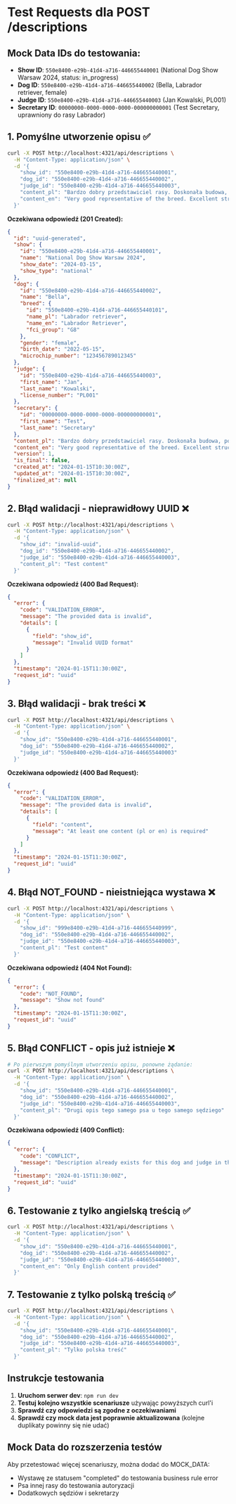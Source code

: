 # Test Requests dla POST /descriptions

## Mock Data IDs do testowania:

- **Show ID**: `550e8400-e29b-41d4-a716-446655440001` (National Dog Show Warsaw 2024, status: in_progress)
- **Dog ID**: `550e8400-e29b-41d4-a716-446655440002` (Bella, Labrador retriever, female)
- **Judge ID**: `550e8400-e29b-41d4-a716-446655440003` (Jan Kowalski, PL001)
- **Secretary ID**: `00000000-0000-0000-0000-000000000001` (Test Secretary, uprawniony do rasy Labrador)

## 1. Pomyślne utworzenie opisu ✅

```bash
curl -X POST http://localhost:4321/api/descriptions \
  -H "Content-Type: application/json" \
  -d '{
    "show_id": "550e8400-e29b-41d4-a716-446655440001",
    "dog_id": "550e8400-e29b-41d4-a716-446655440002", 
    "judge_id": "550e8400-e29b-41d4-a716-446655440003",
    "content_pl": "Bardzo dobry przedstawiciel rasy. Doskonała budowa, poprawny ruch.",
    "content_en": "Very good representative of the breed. Excellent structure, correct movement."
  }'
```

**Oczekiwana odpowiedź (201 Created):**
```json
{
  "id": "uuid-generated",
  "show": {
    "id": "550e8400-e29b-41d4-a716-446655440001",
    "name": "National Dog Show Warsaw 2024",
    "show_date": "2024-03-15",
    "show_type": "national"
  },
  "dog": {
    "id": "550e8400-e29b-41d4-a716-446655440002",
    "name": "Bella",
    "breed": {
      "id": "550e8400-e29b-41d4-a716-446655440101",
      "name_pl": "Labrador retriever",
      "name_en": "Labrador Retriever",
      "fci_group": "G8"
    },
    "gender": "female",
    "birth_date": "2022-05-15",
    "microchip_number": "123456789012345"
  },
  "judge": {
    "id": "550e8400-e29b-41d4-a716-446655440003",
    "first_name": "Jan",
    "last_name": "Kowalski",
    "license_number": "PL001"
  },
  "secretary": {
    "id": "00000000-0000-0000-0000-000000000001",
    "first_name": "Test",
    "last_name": "Secretary"
  },
  "content_pl": "Bardzo dobry przedstawiciel rasy. Doskonała budowa, poprawny ruch.",
  "content_en": "Very good representative of the breed. Excellent structure, correct movement.",
  "version": 1,
  "is_final": false,
  "created_at": "2024-01-15T10:30:00Z",
  "updated_at": "2024-01-15T10:30:00Z",
  "finalized_at": null
}
```

## 2. Błąd walidacji - nieprawidłowy UUID ❌

```bash
curl -X POST http://localhost:4321/api/descriptions \
  -H "Content-Type: application/json" \
  -d '{
    "show_id": "invalid-uuid",
    "dog_id": "550e8400-e29b-41d4-a716-446655440002",
    "judge_id": "550e8400-e29b-41d4-a716-446655440003",
    "content_pl": "Test content"
  }'
```

**Oczekiwana odpowiedź (400 Bad Request):**
```json
{
  "error": {
    "code": "VALIDATION_ERROR",
    "message": "The provided data is invalid",
    "details": [
      {
        "field": "show_id",
        "message": "Invalid UUID format"
      }
    ]
  },
  "timestamp": "2024-01-15T11:30:00Z",
  "request_id": "uuid"
}
```

## 3. Błąd walidacji - brak treści ❌

```bash
curl -X POST http://localhost:4321/api/descriptions \
  -H "Content-Type: application/json" \
  -d '{
    "show_id": "550e8400-e29b-41d4-a716-446655440001",
    "dog_id": "550e8400-e29b-41d4-a716-446655440002",
    "judge_id": "550e8400-e29b-41d4-a716-446655440003"
  }'
```

**Oczekiwana odpowiedź (400 Bad Request):**
```json
{
  "error": {
    "code": "VALIDATION_ERROR",
    "message": "The provided data is invalid",
    "details": [
      {
        "field": "content",
        "message": "At least one content (pl or en) is required"
      }
    ]
  },
  "timestamp": "2024-01-15T11:30:00Z",
  "request_id": "uuid"
}
```

## 4. Błąd NOT_FOUND - nieistniejąca wystawa ❌

```bash
curl -X POST http://localhost:4321/api/descriptions \
  -H "Content-Type: application/json" \
  -d '{
    "show_id": "999e8400-e29b-41d4-a716-446655440999",
    "dog_id": "550e8400-e29b-41d4-a716-446655440002",
    "judge_id": "550e8400-e29b-41d4-a716-446655440003",
    "content_pl": "Test content"
  }'
```

**Oczekiwana odpowiedź (404 Not Found):**
```json
{
  "error": {
    "code": "NOT_FOUND",
    "message": "Show not found"
  },
  "timestamp": "2024-01-15T11:30:00Z",
  "request_id": "uuid"
}
```

## 5. Błąd CONFLICT - opis już istnieje ❌

```bash
# Po pierwszym pomyślnym utworzeniu opisu, ponowne żądanie:
curl -X POST http://localhost:4321/api/descriptions \
  -H "Content-Type: application/json" \
  -d '{
    "show_id": "550e8400-e29b-41d4-a716-446655440001",
    "dog_id": "550e8400-e29b-41d4-a716-446655440002",
    "judge_id": "550e8400-e29b-41d4-a716-446655440003",
    "content_pl": "Drugi opis tego samego psa u tego samego sędziego"
  }'
```

**Oczekiwana odpowiedź (409 Conflict):**
```json
{
  "error": {
    "code": "CONFLICT",
    "message": "Description already exists for this dog and judge in this show"
  },
  "timestamp": "2024-01-15T11:30:00Z",
  "request_id": "uuid"
}
```

## 6. Testowanie z tylko angielską treścią ✅

```bash
curl -X POST http://localhost:4321/api/descriptions \
  -H "Content-Type: application/json" \
  -d '{
    "show_id": "550e8400-e29b-41d4-a716-446655440001",
    "dog_id": "550e8400-e29b-41d4-a716-446655440002",
    "judge_id": "550e8400-e29b-41d4-a716-446655440003",
    "content_en": "Only English content provided"
  }'
```

## 7. Testowanie z tylko polską treścią ✅

```bash
curl -X POST http://localhost:4321/api/descriptions \
  -H "Content-Type: application/json" \
  -d '{
    "show_id": "550e8400-e29b-41d4-a716-446655440001",
    "dog_id": "550e8400-e29b-41d4-a716-446655440002", 
    "judge_id": "550e8400-e29b-41d4-a716-446655440003",
    "content_pl": "Tylko polska treść"
  }'
```

## Instrukcje testowania

1. **Uruchom serwer dev**: `npm run dev`
2. **Testuj kolejno wszystkie scenariusze** używając powyższych curl'i
3. **Sprawdź czy odpowiedzi są zgodne z oczekiwaniami**
4. **Sprawdź czy mock data jest poprawnie aktualizowana** (kolejne duplikaty powinny się nie udać)

## Mock Data do rozszerzenia testów

Aby przetestować więcej scenariuszy, można dodać do MOCK_DATA:

- Wystawę ze statusem "completed" do testowania business rule error
- Psa innej rasy do testowania autoryzacji
- Dodatkowych sędziów i sekretarzy 
